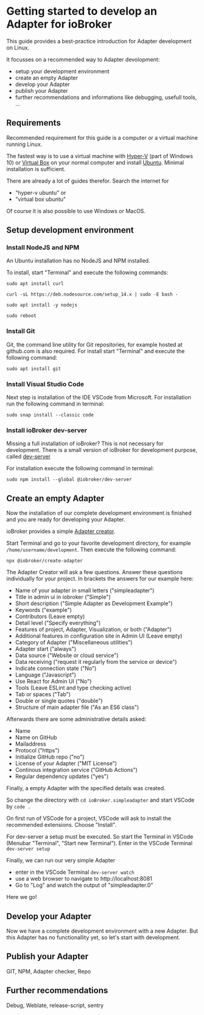# Getting started to develop an Adapter for ioBroker

This guide provides a best-practice introduction for Adapter development on Linux.

It focusses on a recommended way to Adapter devolopment:

* setup your development environment
* create an empty Adapter
* develop your Adapter
* publish your Adapter
* further recommendations and informations like debugging, usefull tools, ...

## Requirements

Recommended requirement for this guide is a computer or a virtual machine running Linux.

The fastest way is to use a virtual machine with [Hyper-V](https://docs.microsoft.com/en-us/virtualization/hyper-v-on-windows/about/) (part of Windows 10) or [Virtual Box](https://www.virtualbox.org/) on your normal computer and install [Ubuntu](https://ubuntu.com/download/desktop). Minimal installation is sufficient.

There are already a lot of guides therefor. Search the internet for

* "hyper-v ubuntu" or
* "virtual box ubuntu"

Of course it is also possible to use Windows or MacOS.

## Setup development environment

### Install NodeJS and NPM

An Ubuntu installation has no NodeJS and NPM installed.

To install, start "Terminal" and execute the following commands:

`sudo apt install curl`

`curl -sL https://deb.nodesource.com/setup_14.x | sudo -E bash -`

`sudo apt install -y nodejs`

`sudo reboot`

### Install Git ###

Git, the command line utility for Git repositories, for example hosted at github.com is also required. For install start "Terminal" and execute the following command:

`sudo apt install git`

### Install Visual Studio Code ###

Next step is installation of the IDE VSCode from Microsoft. For installation run the following command in terminal:

`sudo snap install --classic code`

### Install ioBroker dev-server ###

Missing a full installation of ioBroker?
This is not necessary for development. There is a small version of ioBroker for development purpose, called [dev-server](https://github.com/ioBroker/dev-server) 

For installation execute the following command in terminal:

`sudo npm install --global @iobroker/dev-server`

## Create an empty Adapter ##

Now the installation of our complete development environment is finished and you are ready for developing your Adapter.

ioBroker provides a simple [Adapter creator](https://github.com/ioBroker/create-adapter).

Start Terminal and go to your favorite development directory, for example `/home/username/development`. Then execute the following command:

`npx @iobroker/create-adapter`

The Adapter Creator will ask a few questions. Answer these questions individually for your project. In brackets the answers for our example here:

* Name of your adapter in small letters ("simpleadapter")
* Title in admin ui in iobroker ("Simple")
* Short description ("Simple Adapter as Development Example")
* Keywords ("example")
* Contributors (Leave empty)
* Detail level ("Specify everything")
* Features of project, Adapter, Visualization, or both ("Adapter")
* Additional features in configuration site in Admin UI (Leave empty)
* Category of Adapter ("Miscellaneous utilities")
* Adapter start ("always")
* Data source ("Website or cloud service")
* Data receiving ("request it regularly from the service or device")
* Indicate connection state ("No")
* Language ("Javascript")
* Use React for Admin UI ("No")
* Tools (Leave ESLint and type checking active)
* Tab or spaces ("Tab")
* Double or single quotes ("double")
* Structure of main adapter file ("As an ES6 class")

Afterwards there are some administrative details asked:

* Name
* Name on GitHub
* Mailaddress
* Protocol ("https")
* Initialize GitHub repo ("no")
* License of your Adapter ("MIT License")
* Continous integration service ("GitHub Actions")
* Regular dependency updates ("yes")

Finally, a empty Adapter with the specified details was created.

So change the directory with `cd ioBroker.simpleadapter` and start VSCode by `code .`

On first run of VSCode for a project, VSCode will ask to install the recommended extensions. Choose "Install".

For dev-server a setup must be executed. So start the Terminal in VSCode (Menubar "Terminal", "Start new Terminal"). Enter in the VSCode Terminal `dev-server setup`

Finally, we can run our very simple Adapter
* enter in the VSCode Terminal `dev-server watch`
* use a web browser to navigate to http://localhost:8081
* Go to "Log" and watch the output of "simpleadapter.0"

Here we go!

## Develop your Adapter

Now we have a complete development environment with a new Adapter.
But this Adapter has no functionallity yet, so let's start with development.

## Publish your Adapter

GIT, NPM, Adapter checker, Repo

## Further recommendations

Debug, Weblate, release-script, sentry